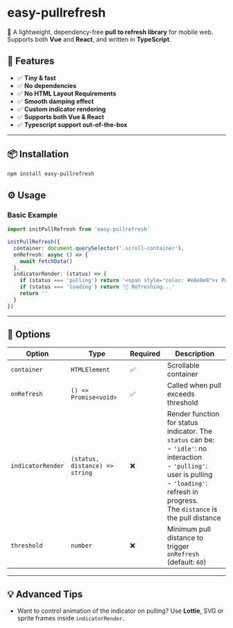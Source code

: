# easy-pullrefresh

🎯 A lightweight, dependency-free **pull to refresh library** for mobile web. Supports both **Vue** and **React**, and written in **TypeScript**.

## 🚀 Features

- ✅ **Tiny & fast**
- ✅ **No dependencies**
- ✅ **No HTML Layout Requirements**
- ✅ **Smooth damping effect**
- ✅ **Custom indicator rendering**
- ✅ **Supports both Vue & React**
- ✅ **Typescript support out-of-the-box**

---

## 📦 Installation
```bash
npm install easy-pullrefresh
```

## ⚙️ Usage
### Basic Example

```ts
import initPullRefresh from 'easy-pullrefresh'

initPullRefresh({
  container: document.querySelector('.scroll-container'),
  onRefresh: async () => {
    await fetchData()
  },
  indicatorRender: (status) => {
    if (status === 'pulling') return '<span style="color: #e8e8e8">↕ Pull to refresh...</span>'
    if (status === 'loading') return '🔄 Refreshing...'
    return ''
  }
})
```
---

## 📌 Options

| Option           | Type                          | Required | Description |
|------------------|-------------------------------|----------|-------------|
| `container`      | `HTMLElement`                 | ✅       | Scrollable container |
| `onRefresh`      | `() => Promise<void>`         | ✅       | Called when pull exceeds threshold |
| `indicatorRender`| `(status, distance) => string`          | ❌       |Render function for status indicator. The `status` can be: <br> - `'idle'`: no interaction<br> - `'pulling'`: user is pulling<br> - `'loading'`: refresh in progress. <br> The `distance` is the pull distance |
| `threshold`      | `number`                      | ❌       | Minimum pull distance to trigger `onRefresh` (default: `60`) |

---

## 💡 Advanced Tips

* Want to control animation of the indicator on pulling? Use **Lottie**, SVG or sprite frames inside `indicatorRender`.
